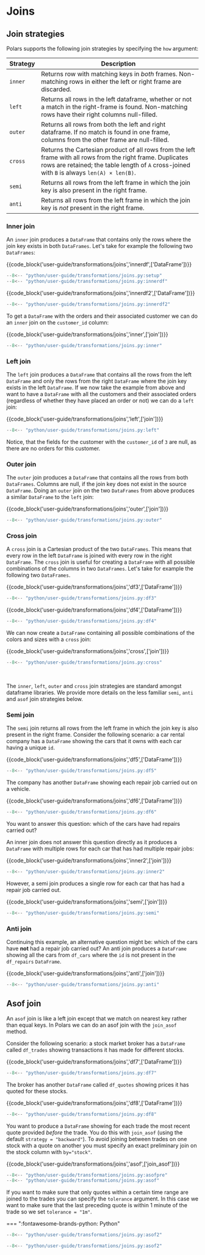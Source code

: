 # Joins

## Join strategies

Polars supports the following join strategies by specifying the `how` argument:

| Strategy | Description                                                                                                                                                                                                |
| -------- | ---------------------------------------------------------------------------------------------------------------------------------------------------------------------------------------------------------- |
| `inner`  | Returns row with matching keys in _both_ frames. Non-matching rows in either the left or right frame are discarded.                                                                                        |
| `left`   | Returns all rows in the left dataframe, whether or not a match in the right-frame is found. Non-matching rows have their right columns null-filled.                                                        |
| `outer`  | Returns all rows from both the left and right dataframe. If no match is found in one frame, columns from the other frame are null-filled.                                                                  |
| `cross`  | Returns the Cartesian product of all rows from the left frame with all rows from the right frame. Duplicates rows are retained; the table length of `A` cross-joined with `B` is always `len(A) × len(B)`. |
| `semi`   | Returns all rows from the left frame in which the join key is also present in the right frame.                                                                                                             |
| `anti`   | Returns all rows from the left frame in which the join key is _not_ present in the right frame.                                                                                                            |

### Inner join

An `inner` join produces a `DataFrame` that contains only the rows where the join key exists in both `DataFrames`. Let's take for example the following two `DataFrames`:

{{code_block('user-guide/transformations/joins','innerdf',['DataFrame'])}}

```python exec="on" result="text" session="user-guide/transformations/joins"
--8<-- "python/user-guide/transformations/joins.py:setup"
--8<-- "python/user-guide/transformations/joins.py:innerdf"
```

<p></p>

{{code_block('user-guide/transformations/joins','innerdf2',['DataFrame'])}}

```python exec="on" result="text" session="user-guide/transformations/joins"
--8<-- "python/user-guide/transformations/joins.py:innerdf2"
```

To get a `DataFrame` with the orders and their associated customer we can do an `inner` join on the `customer_id` column:

{{code_block('user-guide/transformations/joins','inner',['join'])}}

```python exec="on" result="text" session="user-guide/transformations/joins"
--8<-- "python/user-guide/transformations/joins.py:inner"
```

### Left join

The `left` join produces a `DataFrame` that contains all the rows from the left `DataFrame` and only the rows from the right `DataFrame` where the join key exists in the left `DataFrame`. If we now take the example from above and want to have a `DataFrame` with all the customers and their associated orders (regardless of whether they have placed an order or not) we can do a `left` join:

{{code_block('user-guide/transformations/joins','left',['join'])}}

```python exec="on" result="text" session="user-guide/transformations/joins"
--8<-- "python/user-guide/transformations/joins.py:left"
```

Notice, that the fields for the customer with the `customer_id` of `3` are null, as there are no orders for this customer.

### Outer join

The `outer` join produces a `DataFrame` that contains all the rows from both `DataFrames`. Columns are null, if the join key does not exist in the source `DataFrame`. Doing an `outer` join on the two `DataFrames` from above produces a similar `DataFrame` to the `left` join:

{{code_block('user-guide/transformations/joins','outer',['join'])}}

```python exec="on" result="text" session="user-guide/transformations/joins"
--8<-- "python/user-guide/transformations/joins.py:outer"
```

### Cross join

A `cross` join is a Cartesian product of the two `DataFrames`. This means that every row in the left `DataFrame` is joined with every row in the right `DataFrame`. The `cross` join is useful for creating a `DataFrame` with all possible combinations of the columns in two `DataFrames`. Let's take for example the following two `DataFrames`.

{{code_block('user-guide/transformations/joins','df3',['DataFrame'])}}

```python exec="on" result="text" session="user-guide/transformations/joins"
--8<-- "python/user-guide/transformations/joins.py:df3"
```

<p></p>

{{code_block('user-guide/transformations/joins','df4',['DataFrame'])}}

```python exec="on" result="text" session="user-guide/transformations/joins"
--8<-- "python/user-guide/transformations/joins.py:df4"
```

We can now create a `DataFrame` containing all possible combinations of the colors and sizes with a `cross` join:

{{code_block('user-guide/transformations/joins','cross',['join'])}}

```python exec="on" result="text" session="user-guide/transformations/joins"
--8<-- "python/user-guide/transformations/joins.py:cross"
```

<br>

The `inner`, `left`, `outer` and `cross` join strategies are standard amongst dataframe libraries. We provide more details on the less familiar `semi`, `anti` and `asof` join strategies below.

### Semi join

The `semi` join returns all rows from the left frame in which the join key is also present in the right frame. Consider the following scenario: a car rental company has a `DataFrame` showing the cars that it owns with each car having a unique `id`.

{{code_block('user-guide/transformations/joins','df5',['DataFrame'])}}

```python exec="on" result="text" session="user-guide/transformations/joins"
--8<-- "python/user-guide/transformations/joins.py:df5"
```

The company has another `DataFrame` showing each repair job carried out on a vehicle.

{{code_block('user-guide/transformations/joins','df6',['DataFrame'])}}

```python exec="on" result="text" session="user-guide/transformations/joins"
--8<-- "python/user-guide/transformations/joins.py:df6"
```

You want to answer this question: which of the cars have had repairs carried out?

An inner join does not answer this question directly as it produces a `DataFrame` with multiple rows for each car that has had multiple repair jobs:

{{code_block('user-guide/transformations/joins','inner2',['join'])}}

```python exec="on" result="text" session="user-guide/transformations/joins"
--8<-- "python/user-guide/transformations/joins.py:inner2"
```

However, a semi join produces a single row for each car that has had a repair job carried out.

{{code_block('user-guide/transformations/joins','semi',['join'])}}

```python exec="on" result="text" session="user-guide/transformations/joins"
--8<-- "python/user-guide/transformations/joins.py:semi"
```

### Anti join

Continuing this example, an alternative question might be: which of the cars have **not** had a repair job carried out? An anti join produces a `DataFrame` showing all the cars from `df_cars` where the `id` is not present in the `df_repairs` `DataFrame`.

{{code_block('user-guide/transformations/joins','anti',['join'])}}

```python exec="on" result="text" session="user-guide/transformations/joins"
--8<-- "python/user-guide/transformations/joins.py:anti"
```

## Asof join

An `asof` join is like a left join except that we match on nearest key rather than equal keys.
In Polars we can do an asof join with the `join_asof` method.

Consider the following scenario: a stock market broker has a `DataFrame` called `df_trades` showing transactions it has made for different stocks.

{{code_block('user-guide/transformations/joins','df7',['DataFrame'])}}

```python exec="on" result="text" session="user-guide/transformations/joins"
--8<-- "python/user-guide/transformations/joins.py:df7"
```

The broker has another `DataFrame` called `df_quotes` showing prices it has quoted for these stocks.

{{code_block('user-guide/transformations/joins','df8',['DataFrame'])}}

```python exec="on" result="text" session="user-guide/transformations/joins"
--8<-- "python/user-guide/transformations/joins.py:df8"
```

You want to produce a `DataFrame` showing for each trade the most recent quote provided _before_ the trade. You do this with `join_asof` (using the default `strategy = "backward"`).
To avoid joining between trades on one stock with a quote on another you must specify an exact preliminary join on the stock column with `by="stock"`.

{{code_block('user-guide/transformations/joins','asof',['join_asof'])}}

```python exec="on" result="text" session="user-guide/transformations/joins"
--8<-- "python/user-guide/transformations/joins.py:asofpre"
--8<-- "python/user-guide/transformations/joins.py:asof"
```

If you want to make sure that only quotes within a certain time range are joined to the trades you can specify the `tolerance` argument. In this case we want to make sure that the last preceding quote is within 1 minute of the trade so we set `tolerance = "1m"`.

=== ":fontawesome-brands-python: Python"

```python
--8<-- "python/user-guide/transformations/joins.py:asof2"
```

```python exec="on" result="text" session="user-guide/transformations/joins"
--8<-- "python/user-guide/transformations/joins.py:asof2"
```

